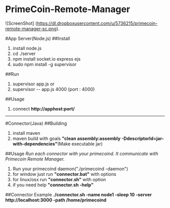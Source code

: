 PrimeCoin-Remote-Manager
========================
![ScreenShot]
(https://dl.dropboxusercontent.com/u/5736215/primecoin-remote-manager-sc.png).


#App Server(Node.js)
##Install
1. install node.js
2. cd ./server
3. npm install socket.io express ejs
4. sudo npm install -g supervisor

##Run
1. supervisor app.js or
2. supervisor -- app.js 4000 (port : 4000)

##Usage
1. connect **http://apphost:port/**


-----

#Connector(Java)
##Building
1. install maven
2. maven build with goals **"clean assembly:assembly -DdescriptorId=jar-with-dependencies"**(Make executable jar)

##Usage
*Run each connector with your primecoind. It communicate with Primecoin Remote Manager.*

1. Run your primecoind daemon("./primecoind -daemon")
2. for window just run **"connector.bat"** with options
3. for linux/osx run **"connector.sh"** with option
4. if you need help **"connector.sh -help"**

##Connector Example 
**./connector.sh -name node1 -sleep 10 -server http://localhost:3000 -path /home/primecoind**

